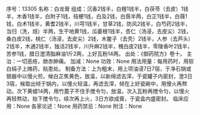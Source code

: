 序号：13305
名称：白龙膏
组成：沉香2钱半，白檀1钱半，白茯苓（去皮）1钱半，木香1钱半，白附子1钱，桔梗1钱，白及2钱，白蔹半两，白芷1钱半，白薇1钱，白术1钱半，黄耆2钱半，川芎1钱半，甘草2钱，防风2钱半，白芍药2钱半，当归（洗，焙）半两，生干地黄1钱，瓜蒌根1钱半，杏仁（汤浸，去皮尖）2钱，桑白皮2钱，桃仁（汤浸，去皮尖）2钱，木鳖子（去壳）2钱半，人参（去芦头）2钱半，木通2钱半，独活2钱半，川升麻2钱半，槐白皮2钱半，零陵香叶2钱半，苦参1钱，腊日澄清脂麻油1斤2两，上好瓦粉14两。
出处：《御药院方》卷十。
主治：一切恶疮，焮赤肿痛。
加减：None
功效：None
用法用量：每用药时，用软白绢子上摊药，贴患处。
制备方法：上为粗末，用上项油浸7日7宿，于净石锅或银器中以慢火煎，候白芷焦黄色，放温，以新绵滤去滓，于瓷罐子内密封，澄3日3宿，候取出倾于锅内，以慢火轻温，再滤去滓，倾在上好瓷碗中，用慢火再熬动，次下黄蜡14两，用竹蓖子不住手搅令匀，放温，次入瓦粉再搅令匀，以慢火再轻熬动，抬下搅令匀，续次再上火，3日方欲成膏，于瓷盒内盛密封。
临床应用：None
各家论述：None
用药禁忌：None
附注：None
